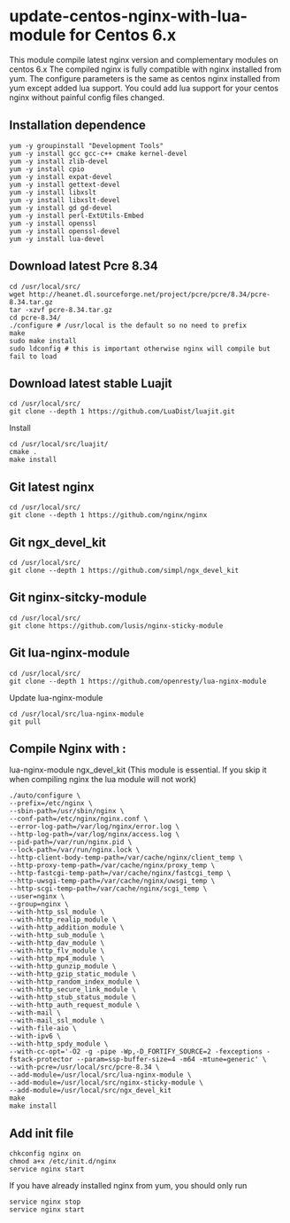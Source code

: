 update-centos-nginx-with-lua-module for Centos 6.x
================================

This module compile latest nginx version and complementary modules on centos 6.x
The compiled nginx is fully compatible with nginx installed from yum.
The configure parameters is the same as centos nginx installed from yum except added lua support.
You could add lua support for your centos nginx without painful config files changed.

## Installation dependence

    yum -y groupinstall "Development Tools"
    yum -y install gcc gcc-c++ cmake kernel-devel
    yum -y install zlib-devel
    yum -y install cpio
    yum -y install expat-devel
    yum -y install gettext-devel
    yum -y install libxslt
    yum -y install libxslt-devel
    yum -y install gd gd-devel
    yum -y install perl-ExtUtils-Embed
    yum -y install openssl
    yum -y install openssl-devel
    yum -y install lua-devel
    
    
## Download latest Pcre 8.34

    cd /usr/local/src/
    wget http://heanet.dl.sourceforge.net/project/pcre/pcre/8.34/pcre-8.34.tar.gz
    tar -xzvf pcre-8.34.tar.gz
    cd pcre-8.34/
    ./configure # /usr/local is the default so no need to prefix
    make
    sudo make install
    sudo ldconfig # this is important otherwise nginx will compile but fail to load
    
## Download latest stable Luajit

    cd /usr/local/src/
    git clone --depth 1 https://github.com/LuaDist/luajit.git
    
Install

    cd /usr/local/src/luajit/
    cmake .
    make install
    
## Git latest nginx

    cd /usr/local/src/
    git clone --depth 1 https://github.com/nginx/nginx

## Git ngx_devel_kit

    cd /usr/local/src/
    git clone --depth 1 https://github.com/simpl/ngx_devel_kit
    
## Git nginx-sitcky-module

    cd /usr/local/src/
    git clone https://github.com/lusis/nginx-sticky-module

## Git lua-nginx-module

    cd /usr/local/src/
    git clone --depth 1 https://github.com/openresty/lua-nginx-module
    
Update lua-nginx-module

    cd /usr/local/src/lua-nginx-module
    git pull

## Compile Nginx with :
lua-nginx-module
ngx_devel_kit (This module is essential. If you skip it when compiling nginx the lua module will not work)

    ./auto/configure \
    --prefix=/etc/nginx \
    --sbin-path=/usr/sbin/nginx \
    --conf-path=/etc/nginx/nginx.conf \
    --error-log-path=/var/log/nginx/error.log \
    --http-log-path=/var/log/nginx/access.log \
    --pid-path=/var/run/nginx.pid \
    --lock-path=/var/run/nginx.lock \
    --http-client-body-temp-path=/var/cache/nginx/client_temp \
    --http-proxy-temp-path=/var/cache/nginx/proxy_temp \
    --http-fastcgi-temp-path=/var/cache/nginx/fastcgi_temp \
    --http-uwsgi-temp-path=/var/cache/nginx/uwsgi_temp \
    --http-scgi-temp-path=/var/cache/nginx/scgi_temp \
    --user=nginx \
    --group=nginx \
    --with-http_ssl_module \
    --with-http_realip_module \
    --with-http_addition_module \
    --with-http_sub_module \
    --with-http_dav_module \
    --with-http_flv_module \
    --with-http_mp4_module \
    --with-http_gunzip_module \
    --with-http_gzip_static_module \
    --with-http_random_index_module \
    --with-http_secure_link_module \
    --with-http_stub_status_module \
    --with-http_auth_request_module \
    --with-mail \
    --with-mail_ssl_module \
    --with-file-aio \
    --with-ipv6 \
    --with-http_spdy_module \
    --with-cc-opt='-O2 -g -pipe -Wp,-D_FORTIFY_SOURCE=2 -fexceptions -fstack-protector --param=ssp-buffer-size=4 -m64 -mtune=generic' \
    --with-pcre=/usr/local/src/pcre-8.34 \
    --add-module=/usr/local/src/lua-nginx-module \
    --add-module=/usr/local/src/nginx-sticky-module \
    --add-module=/usr/local/src/ngx_devel_kit
    make
    make install

## Add init file

    chkconfig nginx on
    chmod a+x /etc/init.d/nginx
    service nginx start

If you have already installed nginx from yum, you should only run

    service nginx stop
    service nginx start
